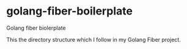# golang-fiber-boilerplate
Golang fiber biolerplate

This the directory structure which I follow in my Golang Fiber project.
